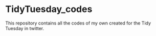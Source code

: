 # TidyTuesday_codes
This repository contains all the codes of my own created for the Tidy Tuesday in twitter.
